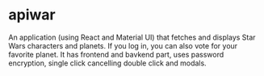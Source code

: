# apiwar
An application (using React and Material UI) that fetches and displays Star Wars characters and planets. If you log in, you can also vote for your favorite planet.
It has frontend and bavkend part, uses password encryption, single click cancelling double click and modals.
